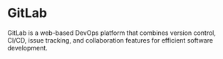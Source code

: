 # GitLab
GitLab is a web-based DevOps platform that combines version control, CI/CD, issue tracking, and collaboration features for efficient software development.
